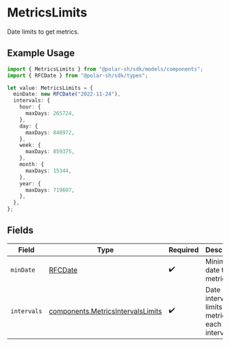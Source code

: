 # MetricsLimits

Date limits to get metrics.

## Example Usage

```typescript
import { MetricsLimits } from "@polar-sh/sdk/models/components";
import { RFCDate } from "@polar-sh/sdk/types";

let value: MetricsLimits = {
  minDate: new RFCDate("2022-11-24"),
  intervals: {
    hour: {
      maxDays: 265724,
    },
    day: {
      maxDays: 848972,
    },
    week: {
      maxDays: 859375,
    },
    month: {
      maxDays: 15344,
    },
    year: {
      maxDays: 719607,
    },
  },
};
```

## Fields

| Field                                                                                  | Type                                                                                   | Required                                                                               | Description                                                                            |
| -------------------------------------------------------------------------------------- | -------------------------------------------------------------------------------------- | -------------------------------------------------------------------------------------- | -------------------------------------------------------------------------------------- |
| `minDate`                                                                              | [RFCDate](../../types/rfcdate.md)                                                      | :heavy_check_mark:                                                                     | Minimum date to get metrics.                                                           |
| `intervals`                                                                            | [components.MetricsIntervalsLimits](../../models/components/metricsintervalslimits.md) | :heavy_check_mark:                                                                     | Date interval limits to get metrics for each interval.                                 |